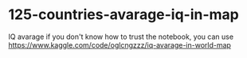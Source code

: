 # 125-countries-avarage-iq-in-map
IQ avarage 
if you don't know how to trust the notebook, you can use https://www.kaggle.com/code/oglcngzzz/iq-avarage-in-world-map
